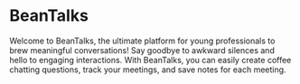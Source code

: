 # BeanTalks
Welcome to BeanTalks, the ultimate platform for young professionals to brew meaningful conversations! Say goodbye to awkward silences and hello to engaging interactions. With BeanTalks, you can easily create coffee chatting questions, track your meetings, and save notes for each meeting.
